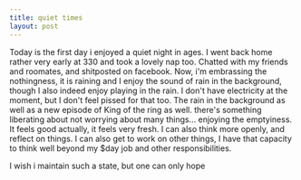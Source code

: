 ```yaml
---
title: quiet times
layout: post
---
```


Today is the first day i enjoyed a quiet night in ages. I went back home rather very early at 330 and took a lovely nap too. Chatted with my friends and roomates, and shitposted on facebook. Now, i'm embrassing the nothingness, it is raining and I enjoy the sound of rain in the background, though I also indeed enjoy playing in the rain. I don't have electricity at the moment, but I don't feel pissed for that too. The rain in the background as well as a new episode of King of the ring as well. there's something liberating about not worrying about many things... enjoying the emptyiness. It feels good actually, it feels very fresh. I can also think more openly, and reflect on things. I can also get to work on other things, I have that capacity to think well beyond my $day job and other responsibilities. 

I wish i maintain such a state, but one can only hope